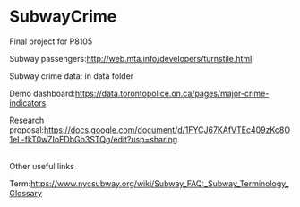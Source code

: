 # SubwayCrime
Final project for P8105

Subway passengers:http://web.mta.info/developers/turnstile.html


Subway crime data: in data folder


Demo dashboard:https://data.torontopolice.on.ca/pages/major-crime-indicators

Research proposal:https://docs.google.com/document/d/1FYCJ67KAfVTEc409zKc8O1eL-fkT0wZIoEDbGb3STQg/edit?usp=sharing

<br>
Other useful links

Term:https://www.nycsubway.org/wiki/Subway_FAQ:_Subway_Terminology_Glossary


